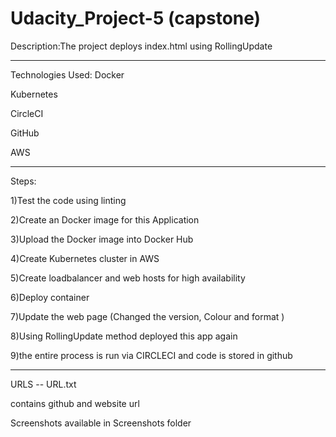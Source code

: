 # Udacity_Project-5 (capstone)
Description:The  project deploys  index.html  using RollingUpdate 

*********************************************************************************************************************

Technologies Used:
Docker 

Kubernetes

CircleCI

GitHub

AWS

*********************************************************************************************************************
Steps:

1)Test the  code using linting

2)Create an Docker image for this  Application

3)Upload the Docker image into  Docker Hub

4)Create Kubernetes cluster in AWS 

5)Create loadbalancer and web hosts for  high availability

6)Deploy container

7)Update the  web page  (Changed the version, Colour and format )

8)Using RollingUpdate method  deployed  this  app  again 

9)the entire  process  is run via CIRCLECI and  code is  stored in  github 

*********************************************************************************************************************

URLS -- URL.txt  

contains  github and   website url

Screenshots available in Screenshots folder